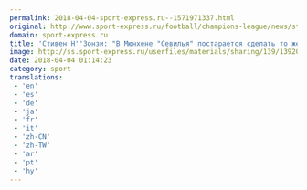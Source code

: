 ```yaml
---
permalink: 2018-04-04-sport-express.ru--1571971337.html
original: http://www.sport-express.ru/football/champions-league/news/stiven-nzonzi-v-myunhene-sevilya-postaraetsya-sdelat-to-zhe-samoe-chto-i-v-manchestere-1392056/
domain: sport-express.ru
title: 'Стивен Н''Зонзи: "В Мюнхене "Севилья" постарается сделать то же самое, что и в Манчестере"'
image: http://ss.sport-express.ru/userfiles/materials/sharing/139/1392056.jpg
date: 2018-04-04 01:14:23
category: sport
translations: 
 - 'en'
 - 'es'
 - 'de'
 - 'ja'
 - 'fr'
 - 'it'
 - 'zh-CN'
 - 'zh-TW'
 - 'ar'
 - 'pt'
 - 'hy'
---
```


